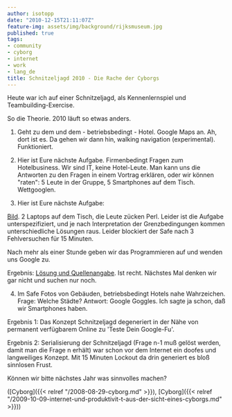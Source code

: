 ```yaml
---
author: isotopp
date: "2010-12-15T21:11:07Z"
feature-img: assets/img/background/rijksmuseum.jpg
published: true
tags:
- community
- cyborg
- internet
- work
- lang_de
title: Schnitzeljagd 2010 - Die Rache der Cyborgs
---
```

Heute war ich auf einer Schnitzeljagd, als Kennenlernspiel und
Teambuilding-Exercise.

So die Theorie. 2010 läuft so etwas anders.

1. Geht zu dem und dem - betriebsbedingt - Hotel. Google Maps an. Ah, dort
ist es. Da gehen wir dann hin, walking navigation (experimental).
Funktioniert.

2. Hier ist Eure nächste Aufgabe. Firmenbedingt Fragen zum Hotelbusiness.
Wir sind IT, keine Hotel-Leute. Man kann uns die Antworten zu den Fragen in
einem Vortrag erklären, oder wir können "raten": 5 Leute in der Gruppe, 5
Smartphones auf dem Tisch. Wettgooglen.

3. Hier ist Eure nächste Aufgabe: 

[Bild](/uploads/kuehe1.jpg). 2 Laptops auf dem Tisch, die Leute zücken Perl.
Leider ist die Aufgabe unterspezifiziert, und je nach Interpretation der
Grenzbedingungen kommen unterschiedliche Lösungen raus. Leider blockiert der
Safe nach 3 Fehlversuchen für 15 Minuten. 

Nach mehr als einer Stunde geben
wir das Programmieren auf und wenden uns Google zu. 

Ergebnis: [Lösung und Quellenangabe](http://www.authorstream.com/Presentation/Goldye-37632-RabbitsCowsDaVinci-first-year-original-cow-calf-second-2-calves-third-3-fourth-oldest-bec-as-Entertainment-ppt-powerpoint/).
Ist recht. Nächstes Mal denken wir gar nicht und suchen nur noch.

4. Im Safe Fotos von Gebäuden, betriebsbedingt Hotels nahe Wahrzeichen.
Frage: Welche Städte? Antwort: Google Goggles. Ich sagte ja schon, daß wir
Smartphones haben.

Ergebnis 1: Das Konzept Schnitzeljagd degeneriert in der Nähe von permanent
verfügbarem Online zu 'Teste Dein Google-Fu'.

Ergebnis 2: Serialisierung der Schnitzeljagd (Frage n-1 muß gelöst werden,
damit man die Frage n erhält) war schon vor dem Internet ein doofes und
langweiliges Konzept. Mit 15 Minuten Lockout da drin generiert es bloß
sinnlosen Frust.

Können wir bitte nächstes Jahr was sinnvolles machen?

([Cyborg]({{< relref "/2008-08-29-cyborg.md" >}}), 
[Cyborg]({{< relref "/2009-10-09-internet-und-produktivit-t-aus-der-sicht-eines-cyborgs.md" >}}))

